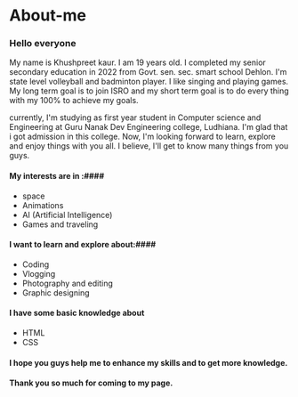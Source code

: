 # About-me #
### Hello  everyone ###
My name is Khushpreet kaur. I am 19 years old. I completed my senior secondary education in 2022 from Govt. sen. sec. smart school Dehlon. I'm state level volleyball and badminton player. I like singing and playing games. My long term goal is to join ISRO and my short term goal is to do every thing with my 100% to achieve my goals. 
<br>

currently, I'm studying as first year student in Computer science and Engineering at Guru Nanak Dev Engineering college, Ludhiana. I'm glad that i got admission in this college. Now, I'm looking forward to learn, explore and enjoy things with you all. I believe, I'll get to know many things from you guys. 
<br>
#### My interests are in :####
* space
* Animations
* AI (Artificial Intelligence)
* Games and traveling

#### I want to learn and explore about:####
* Coding
* Vlogging
*  Photography and editing
*  Graphic designing

#### I have some basic knowledge about ####
* HTML
* CSS
#### I hope you guys help me to  enhance my skills and to get more knowledge. ####

#### Thank you so much for coming to my page. ####
